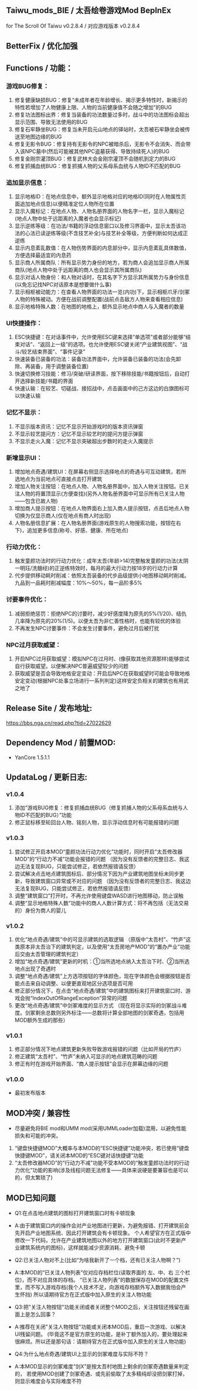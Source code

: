 ## Taiwu_mods_BIE / 太吾绘卷游戏Mod BepInEx

for The Scroll Of Taiwu v0.2.8.4 / 对应游戏版本 v0.2.8.4

## BetterFix / 优化加强

## Functions / 功能：
### 游戏BUG修复：
1. 修复健康缺损BUG：修复“未成年者在年龄增长、揭示更多特性时，新揭示的特性若增加了人物健康上限、人物的当前健康值不会随之增加”的BUG
1. 修复功法图标出界：修复当装备的功法数量过多时，战斗中的功法图标会超出显示范围、导致无法使用的BUG
1. 修复石牢静坐BUG：修复当未开启元山地点的驿站时，太吾被石牢静坐会被传送至地图边缘的BUG
1. 修复无影令BUG：修复持有无影令的NPC被暗杀后，无影令不会消失、而会带入该NPC墓中(然后可能被其他NPC盗墓获得、导致持续死人)的BUG
1. 修复金刚宗灌顶BUG：修复武林大会金刚宗灌顶不会随机到定力的BUG
1. 修复抓捕血统BUG：修复抓捕人物的父系母系血统与人物ID不匹配的BUG

### 追加显示信息：
1. 显示地格ID：在地点信息中，额外显示地格对应的地格ID(同时在人物属性页面追加地点信息)以便精准定位人物所在位置
1. 显示入魔标记：在地点人物、人物名册界面的人物名字一栏，显示入魔标记(地点人物中处于远距离的入魔者也会显示标记)
1. 显示逆练等级：在功法/书籍的浮动信息窗口以及修习界面中，显示太吾该功法的心法已读逆练等级(不含技艺补全)与技艺补全等级，方便判断如何达成正逆练
1. 显示内息紊乱数值：在人物伤势界面的内息部分中，显示内息紊乱具体数值，方便选择最适宜的内息药
1. 显示商人所属商队：所有显示势力身份的地方，若为商人会追加显示商人所属商队(地点人物中处于远距离的商人也会显示其所属商队)
1. 显示对话人物身份：和人物对话时，在其名字下方显示其所属势力与身份信息(以免忘记找NPC对话原本是想要做什么事)
1. 显示相枢被动能力：在查看人物界面的功法一览(内功)下，显示相枢爪牙/剑冢人物的特殊被动。方便在战前调整配置(战前点击敌方人物来查看相应信息)
1. 显示地格特殊人数：在地图的地格上，额外显示地点中商人与入魔者的数量

### UI快捷操作：
1. ESC快捷键：在对话事件中，允许使用ESC键来选择“单选项”或者部分能够“结束对话”、“返回上一级”的选项。也允许使用ESC键关闭“产业建筑视图”、“战斗/较艺结束界面”、“事件记录”
1. 快速装备已装备的功法：装备功法界面中，允许装备已装备的功法(会先卸除、再装备，用于调整装备位置)
1. 快速切换修习技能：修习/突破/研读界面，按下移除技能/书籍按钮后，自动打开选择新技能/书籍的界面
1. 快速认输：在较艺、切磋战、接招战中，点击画面中的己方这边的白旗图标可以快速认输

### 记忆不显示：
1. 不显示版本资讯：记忆不显示开始游戏时的版本资讯弹窗
1. 不显示较艺提问方：记忆不显示较艺时的提问方提示弹窗
1. 不显示走火入魔：记忆不显示突破超出步数时的走火入魔提示

### 新增显示UI：
1. 增加地点奇遇/建筑UI：在屏幕右侧显示选择地点的奇遇与可互动建筑，若所选地点为当前地点可直接点击打开建筑
1. 增加人物关注按钮：在地点人物、人物名册界面中，加入人物关注按钮。已关注人物的将置顶显示(方便查找)(另外人物名册界面中可显示所有已关注人物——包含已故人物)
1. 增加商人提示按钮：在地点人物界面右上加入商人提示按钮，点击后地点人物切换为仅显示商人(仅在地点有商人时出现)
1. 人物名册信息扩展：在人物名册界面(游戏原生的人物搜索功能，按钮在右下)，追加更多信息(称号、好感、健康、所在地点)

### 行动力优化：
1. 触发童颜功法时的行动力优化：成年太吾(年龄>14)完整触发童颜的功法(太阴一明珏/洗髓经)的正逆练特效时，每月的最大行动力按18岁的行动力计算
1. 代步提供移动耗时削减：依照太吾装备的代步品级提供小地图移动耗时削减。九品到一品耗时削减幅度：10%～50%，每一品阶多5%

### 讨要事件优化：
1. 减弱拒绝惩罚：拒绝NPC的讨要时，减少好感度降为原先的5%(1/20)、结仇几率降为原先的20%(1/5)。以便太吾为非仁善性格时，也能有较优的体验
1. 不再发生NPC讨要事件：不会发生讨要事件，避免过月后被打扰

### NPC过月获取威望：
1. 开启NPC过月获取威望：模拟NPC在过月时、(像获取其他资源那样)能够尝试自行获取威望。以便解决NPC普遍威望较少的问题
1. 获取威望是否会导致地格安定变动：开启后NPC在获取威望时可能会导致地格安定变动(根据NPC处事立场进行一系列判定)这样安定负相关的建筑也有用武之地了

## Release Site / 发布地址:
https://bbs.nga.cn/read.php?tid=27022629

## Dependency Mod / 前置MOD:
* YanCore 1.5.1.1

## UpdataLog / 更新日志:

### v1.0.4
1. 添加“游戏BUG修复：修复抓捕血统BUG（修复抓捕人物的父系母系血统与人物ID不匹配的BUG）”功能
1. 修正鼠标移至轮回台人物、铭刻人物，显示浮动信息时有可能报错的问题

### v1.0.3
1. 尝试修正开启本MOD“童颜功法行动力优化”功能时，同时开启“太吾修改器MOD”的“行动力不减”功能会报错的问题
（因为没有反馈者的完整日志、我这边无法复现BUG，只能尝试修正，若依然报错请反馈）
1. 尝试解决点击地点建筑图标后、部分情况下因为产业建筑地图坐标未同步更新，导致建筑窗口异常或不对应的问题
（因为没有反馈者的完整日志、我这边无法复现BUG，只能尝试修正，若依然报错请反馈）
1. 调整“建筑窗口”打开时，不再允许使用键盘WASD进行地图移动，防止误触
1. 调整“显示地格特殊人数”功能中的商人人数计算方式：将不再包括（无法交易的）身份为商人的婴儿

### v1.0.2
1. 优化“地点奇遇/建筑”中的可显示建筑的选取逻辑
（原版中“太吾村”、“竹庐”这类原本非太吾治下的建筑判定，以及使用“太吾房地产MOD”的“置办产业”功能后交由太吾管理的建筑判定）
1. 增加“地点奇遇/建筑”更新的时机：①当所选地点纳入太吾治下时、②当所选地点出现了奇遇时
1. 调整“地点奇遇/建筑”上方选项按钮的字体颜色，现在字体颜色会根据按钮是否能点击来自动调整、以便更直观地区分选项是否可用
1. 修正部分情况下，在点击“地点奇遇/建筑”中的建筑图标来打开建筑窗口时、游戏会抛“IndexOutOfRangeException”异常的问题
1. 更改“地点奇遇/建筑”中剑冢难度的显示方式
（现在将显示实际的剑冢战斗难度。剑冢剩余总数则另外标注——总数将计算全部地图的剑冢奇遇，包括用MOD额外生成的那些）

### v1.0.1
1. 修正部分情况下地点建筑更新失败导致游戏报错的问题（比如开局的竹庐）
1. 修正建筑“太吾村”、“竹庐”未纳入可显示的地点建筑范畴的问题
1. 修正有时在游戏开始界面、“商人提示按钮”会显示在屏幕边缘的问题

### v1.0.0
* 最初发布版本

## MOD冲突 / 兼容性
* 尽量避免将BIE mod和UMM mod(采用UMMLoader加载)混用，以避免性能损失和可能的冲突。

1. “键盘快捷键MOD”大概率与本MOD的“ESC快捷键”功能冲突，若已使用“键盘快捷键MOD”，请关闭本MOD的“ESC键对话快捷键”功能
1. “太吾修改器MOD”的“行动力不减”功能不受本MOD的“触发童颜功法时的行动力优化”功能的影响(涉及线程问题无法修复——具体来说硬是要兼容也是可以的，但太繁琐了)

## MOD已知问题

* Q1:在点击地点建筑的图标打开建筑窗口时有卡顿现象
* A:由于建筑窗口内的操作会对产业地图进行更新，为避免报错、打开建筑前会先开启产业地图系统、因此打开建筑会有卡顿现象。
个人希望官方在正式版中修改一下代码，允许在产业建筑地图以外的地方打开建筑窗口(此时不更新产业建筑系统内的图标)，这样就能减少资源消耗、避免卡顿

* Q2:已关注人物对不上(比如“为啥我新开了一个档，还有已关注人物啊？”)
* A:本MOD的“已关注人物列表”仅对应存档栏位(读取界面的 左、中、右 三个栏位)，而不对应具体的存档。
“已关注人物列表”的数据保存在MOD的配置文件里，而不写入游戏存档(我个人技术不足，向游戏存档额外写入数据我怕会产生怀挡)
所以请期待官方在正式版中加入原生的关注人物功能

* Q3:把"关注人物按钮"功能关闭或者关闭整个MOD之后，关注按钮还残留在画面上是怎么回事？
* A:推荐在关闭"关注人物按钮"功能或关闭本MOD后，重启一次游戏、以解决UI残留问题。
(毕竟这不是官方原生的功能，是补丁额外加入的，要处理起来很麻烦。所以还是那句话：请期待官方在正式版中加入原生的关注人物功能)

* Q4:为什么地点奇遇/建筑UI上显示的剑冢难度与实际不符？
* A:本MOD显示的剑冢难度“剑X”是按太吾村地图上剩余的剑冢奇遇数量来判定的，
若使用MOD创建了剑冢奇遇、或先前偷取了太多精纯却没把剑冢打掉，则显示难度会与实际难度不符